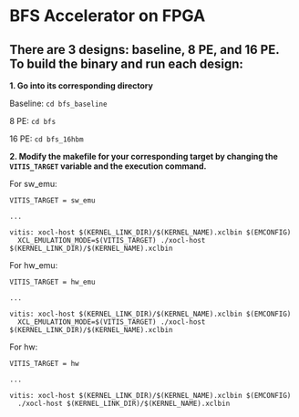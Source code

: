 # BFS Accelerator on FPGA

## There are 3 designs: baseline, 8 PE, and 16 PE. <br>To build the binary and run each design: 

**1. Go into its corresponding directory**

Baseline: `cd bfs_baseline`

8 PE: `cd bfs`

16 PE: `cd bfs_16hbm`

**2. Modify the makefile for your corresponding target by changing the `VITIS_TARGET` variable and the execution command.** 

For sw_emu:
```
VITIS_TARGET = sw_emu

...

vitis: xocl-host $(KERNEL_LINK_DIR)/$(KERNEL_NAME).xclbin $(EMCONFIG)
  XCL_EMULATION_MODE=$(VITIS_TARGET) ./xocl-host $(KERNEL_LINK_DIR)/$(KERNEL_NAME).xclbin
```

For hw_emu:
```
VITIS_TARGET = hw_emu

...

vitis: xocl-host $(KERNEL_LINK_DIR)/$(KERNEL_NAME).xclbin $(EMCONFIG)
  XCL_EMULATION_MODE=$(VITIS_TARGET) ./xocl-host $(KERNEL_LINK_DIR)/$(KERNEL_NAME).xclbin
```

For hw:
```
VITIS_TARGET = hw

...

vitis: xocl-host $(KERNEL_LINK_DIR)/$(KERNEL_NAME).xclbin $(EMCONFIG)
  ./xocl-host $(KERNEL_LINK_DIR)/$(KERNEL_NAME).xclbin
```
